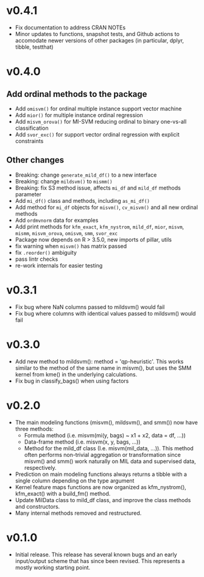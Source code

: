 # v0.4.1

* Fix documentation to address CRAN NOTEs
* Minor updates to functions, snapshot tests, and Github actions to accomodate newer versions of other packages (in particular, dplyr, tibble, testthat)

# v0.4.0

## Add ordinal methods to the package

* Add `omisvm()` for ordinal multiple instance support vector machine
* Add `mior()` for multiple instance ordinal regression
* Add `misvm_orova()` for MI-SVM reducing ordinal to binary one-vs-all classification
* Add `svor_exc()` for support vector ordinal regression with explicit constraints

## Other changes

* Breaking: change `generate_mild_df()` to a new interface
* Breaking: change `mildsvm()` to `mismm()`
* Breaking: fix S3 method issue, affects `mi_df` and `mild_df` methods parameter
* Add `mi_df()` class and methods, including `as_mi_df()` 
* Add method for `mi_df` objects for `misvm()`, `cv_misvm()` and all new ordinal methods
* Add `ordmvnorm` data for examples
* Add print methods for `kfm_exact`, `kfm_nystrom`, `mild_df`, `mior`, `misvm`, `mismm`, `misvm_orova`, `omisvm`, `smm`, `svor_exc`
* Package now depends on R > 3.5.0, new imports of pillar, utils
* fix warning when `misvm()` has matrix passed
* fix `.reorder()` ambiguity
* pass lintr checks
* re-work internals for easier testing

# v0.3.1

* Fix bug where NaN columns passed to mildsvm() would fail
* Fix bug where columns with identical values passed to mildsvm() would fail

# v0.3.0

* Add new method to mildsvm(): method = 'qp-heuristic'. This works similar to the method of the same name in misvm(), but uses the SMM kernel from kme() in the underlying calculations.
* Fix bug in classify_bags() when using factors

# v0.2.0

* The main modeling functions (misvm(), mildsvm(), and smm()) now have three methods:
  * Formula method (i.e. misvm(mi(y, bags) ~ x1 + x2, data = df, ...))
  * Data-frame method (i.e. misvm(x, y, bags, ...))
  * Method for the mild_df class (I.e. misvm(mil_data, ...)). This method often performs non-trivial aggregation or transformation since misvm() and smm() work naturally on MIL data and supervised data, respectively.
* Prediction on main modeling functions always returns a tibble with a single column depending on the type argument
* Kernel feature maps functions are now organized as kfm_nystrom(), kfm_exact() with a build_fm() method.
* Update MilData class to mild_df class, and improve the class methods and constructors.
* Many internal methods removed and restructured.

# v0.1.0

* Initial release. This release has several known bugs and an early input/output scheme that has since been revised. This represents a mostly working starting point.
